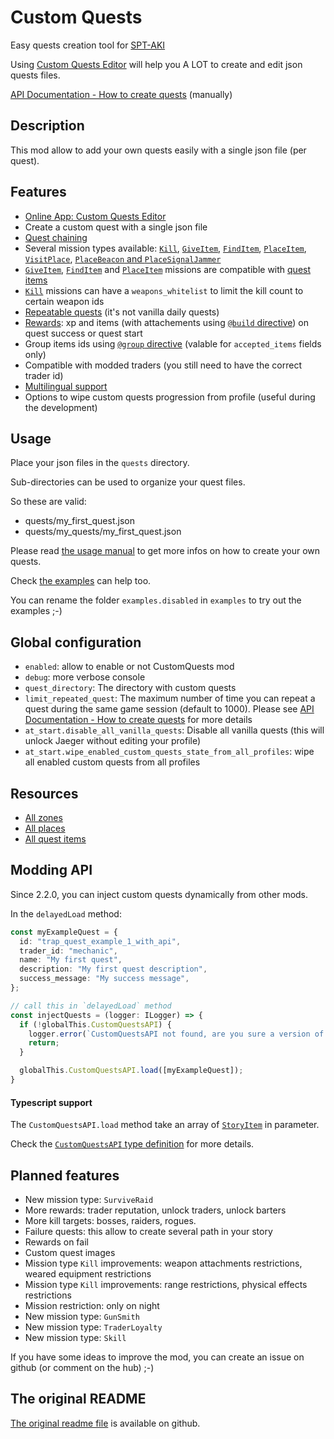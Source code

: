 # Custom Quests
Easy quests creation tool for [SPT-AKI](https://www.sp-tarkov.com/)

Using [Custom Quests Editor](https://hub.sp-tarkov.com/files/file/525-custom-quests-editor/) will help you A LOT to create and edit json quests files.

[API Documentation - How to create quests](https://github.com/guillaumearm/aki_CustomQuests/blob/master/docs/USAGE_MANUAL.md) (manually)

## Description
This mod allow to add your own quests easily with a single json file (per quest).

## Features
- [Online App: Custom Quests Editor](https://hub.sp-tarkov.com/files/file/525-custom-quests-editor/)
- Create a custom quest with a single json file
- [Quest chaining](https://github.com/guillaumearm/aki_CustomQuests/blob/master/docs/USAGE_MANUAL.md#chained-quests)
- Several mission types available: [`Kill`](https://github.com/guillaumearm/aki_CustomQuests/blob/master/docs/USAGE_MANUAL.md#kill), [`GiveItem`](https://github.com/guillaumearm/aki_CustomQuests/blob/master/docs/USAGE_MANUAL.md#giveitem), [`FindItem`](https://github.com/guillaumearm/aki_CustomQuests/blob/master/docs/USAGE_MANUAL.md#finditem), [`PlaceItem`](https://github.com/guillaumearm/aki_CustomQuests/blob/master/docs/USAGE_MANUAL.md#placeitem), [`VisitPlace`](https://github.com/guillaumearm/aki_CustomQuests/blob/master/docs/USAGE_MANUAL.md#visitplace), [`PlaceBeacon` and `PlaceSignalJammer`](https://github.com/guillaumearm/aki_CustomQuests/blob/master/docs/USAGE_MANUAL.md#placebeacon-and-placesignaljammer)
- [`GiveItem`](https://github.com/guillaumearm/aki_CustomQuests/blob/master/docs/USAGE_MANUAL.md#giveitem), [`FindItem`](https://github.com/guillaumearm/aki_CustomQuests/blob/master/docs/USAGE_MANUAL.md#finditem) and [`PlaceItem`](https://github.com/guillaumearm/aki_CustomQuests/blob/master/docs/USAGE_MANUAL.md#placeitem) missions are compatible with [quest items](https://github.com/guillaumearm/aki_CustomQuests/blob/master/docs/ALL_QUEST_ITEMS.md)
- [`Kill`](https://github.com/guillaumearm/aki_CustomQuests/blob/master/docs/USAGE_MANUAL.md#kill) missions can have a `weapons_whitelist` to limit the kill count to certain weapon ids
- [Repeatable quests](https://github.com/guillaumearm/aki_CustomQuests/blob/master/docs/USAGE_MANUAL.md#repeatable-quests) (it's not vanilla daily quests)
- [Rewards](https://github.com/guillaumearm/aki_CustomQuests/blob/master/docs/USAGE_MANUAL.md#rewards): xp and items (with attachements using [`@build` directive](https://github.com/guillaumearm/aki_CustomQuests/blob/master/docs/USAGE_MANUAL.md#build-directive)) on quest success or quest start
- Group items ids using [`@group` directive](https://github.com/guillaumearm/aki_CustomQuests/blob/master/docs/USAGE_MANUAL.md#group-directive) (valable for `accepted_items` fields only)
- Compatible with modded traders (you still need to have the correct trader id)
- [Multilingual support](https://github.com/guillaumearm/aki_CustomQuests/blob/master/docs/USAGE_MANUAL.md#multilingual-support)
- Options to wipe custom quests progression from profile (useful during the development)

## Usage
Place your json files in the `quests` directory.

Sub-directories can be used to organize your quest files.

So these are valid:
- quests/my_first_quest.json
- quests/my_quests/my_first_quest.json

Please read [the usage manual](https://github.com/guillaumearm/aki_CustomQuests/blob/master/docs/USAGE_MANUAL.md) to get more infos on how to create your own quests.

Check [the examples](https://github.com/guillaumearm/aki_CustomQuests/blob/master/docs/EXAMPLES.md) can help too.

You can rename the folder `examples.disabled` in `examples` to try out the examples ;-)

## Global configuration
- `enabled`: allow to enable or not CustomQuests mod
- `debug`: more verbose console
- `quest_directory`: The directory with custom quests
- `limit_repeated_quest`: The maximum number of time you can repeat a quest during the same game session (default to 1000). Please see [API Documentation - How to create quests](https://github.com/guillaumearm/aki_CustomQuests/blob/master/docs/USAGE_MANUAL.md) for more details
- `at_start.disable_all_vanilla_quests`: Disable all vanilla quests (this will unlock Jaeger without editing your profile)
- `at_start.wipe_enabled_custom_quests_state_from_all_profiles`: wipe all enabled custom quests from all profiles

## Resources
- [All zones](https://github.com/guillaumearm/aki_CustomQuests/blob/master/docs/ALL_ZONES.md)
- [All places](https://github.com/guillaumearm/aki_CustomQuests/blob/master/docs/ALL_PLACES.md)
- [All quest items](https://github.com/guillaumearm/aki_CustomQuests/blob/master/docs/ALL_QUEST_ITEMS.md)

## Modding API
Since 2.2.0, you can inject custom quests dynamically from other mods.

In the `delayedLoad` method:

```ts
const myExampleQuest = {
  id: "trap_quest_example_1_with_api",
  trader_id: "mechanic",
  name: "My first quest",
  description: "My first quest description",
  success_message: "My success message",
};

// call this in `delayedLoad` method
const injectQuests = (logger: ILogger) => {
  if (!globalThis.CustomQuestsAPI) {
    logger.error(`CustomQuestsAPI not found, are you sure a version of CustomQuests >= 2.2.0 is installed ?`);
    return;
  }

  globalThis.CustomQuestsAPI.load([myExampleQuest]);
}
```

#### Typescript support
The `CustomQuestsAPI.load` method take an array of [`StoryItem`](https://github.com/guillaumearm/aki_CustomQuests/blob/master/src/mod.ts#L23) in parameter.

Check the [`CustomQuestsAPI` type definition](https://github.com/guillaumearm/aki_CustomQuests/blob/master/src/mod.ts#L23) for more details.


## Planned features
- New mission type: `SurviveRaid`
- More rewards: trader reputation, unlock traders, unlock barters
- More kill targets: bosses, raiders, rogues.
- Failure quests: this allow to create several path in your story
- Rewards on fail
- Custom quest images
- Mission type `Kill` improvements: weapon attachments restrictions, weared equipment restrictions
- Mission type `Kill` improvements: range restrictions, physical effects restrictions
- Mission restriction: only on night
- New mission type: `GunSmith`
- New mission type: `TraderLoyalty`
- New mission type: `Skill`

If you have some ideas to improve the mod, you can create an issue on github (or comment on the hub) ;-)

## The original README

[The original readme file](https://github.com/guillaumearm/aki_CustomQuests/blob/master/README.md) is available on github.
